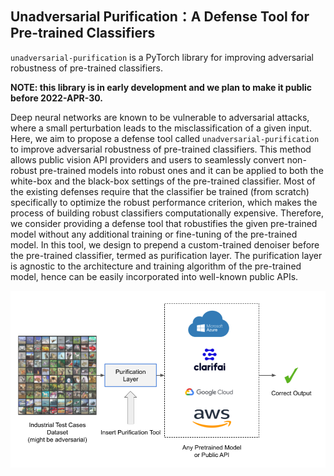 ## Unadversarial Purification：A Defense Tool for Pre-trained Classifiers

`unadversarial-purification` is a PyTorch library for improving adversarial robustness of pre-trained classifiers.

**NOTE: this library is in early development and we plan to make it public before 2022-APR-30.**

Deep neural networks are known to be vulnerable to adversarial attacks, where a small perturbation leads to the misclassification of a given input. Here, we aim to propose a defense tool called `unadversarial-purification` to improve adversarial robustness of pre-trained classifiers. This method allows public vision API providers and users to seamlessly convert non-robust pre-trained models into robust ones and it can be applied to both the white-box and the black-box settings of the pre-trained classifier. Most of the existing defenses require that the classifier be trained (from scratch) specifically to optimize the robust performance criterion, which makes the process of building robust classifiers computationally expensive. Therefore, we consider providing a defense tool that robustifies the given pre-trained model without any additional training or fine-tuning of the pre-trained model. In this tool, we design to prepend a custom-trained denoiser before the pre-trained classifier, termed as purification layer. The purification layer is agnostic to the architecture and training algorithm of the pre-trained model, hence can be easily incorporated into well-known public APIs.  

![](https://github.com/AMI-NTU/unadversarial_purification_tool/blob/main/tools.png?raw=true)
